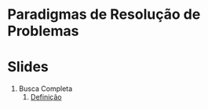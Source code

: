 Paradigmas de Resolução de Problemas
====================================

Slides
======

1. Busca Completa
    1. [Definição](slides/CS-1/CS-1.pdf)
